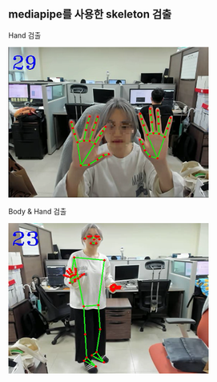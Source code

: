 ## mediapipe를 사용한 skeleton 검출 


Hand 검출

<img src="/image/hand.PNG"  width="400" height="300">



Body & Hand 검출

<img src="/image/bodyandhand.PNG"  width="400" height="300">